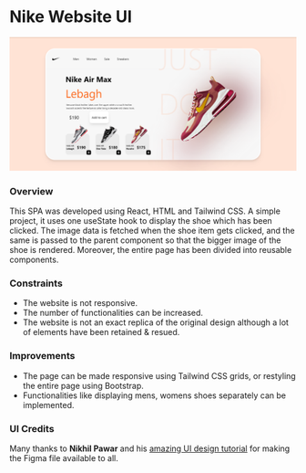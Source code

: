 # Nike Website UI

![](src/images/UI.png)


### Overview

This SPA was developed using React, HTML and Tailwind CSS. A simple project, it uses one useState hook to display the shoe which has been clicked. The image data is fetched when the shoe item gets clicked, and the same is passed to the parent component so that the bigger image of the shoe is rendered. Moreover, the entire page has been divided into reusable components. 

### Constraints

- The website is not responsive. 
- The number of functionalities can be increased.
- The website is not an exact replica of the original design although a lot of elements have been retained & resued.

### Improvements

- The page can be made responsive using Tailwind CSS grids, or restyling the entire page using Bootstrap.
- Functionalities like displaying mens, womens shoes separately can be implemented.

### UI Credits

Many thanks to **Nikhil Pawar** and his [amazing UI design tutorial](https://www.youtube.com/watch?v=_gX-lwyMLwI) for making the Figma file available to all.

